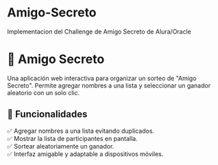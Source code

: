 # Amigo-Secreto
Implementacion del Challenge de Amigo Secreto de Alura/Oracle
# 🎁 Amigo Secreto

Una aplicación web interactiva para organizar un sorteo de "Amigo Secreto". Permite agregar nombres a una lista y seleccionar un ganador aleatorio con un solo clic.

## 🚀 Funcionalidades

✅ Agregar nombres a una lista evitando duplicados.  
✅ Mostrar la lista de participantes en pantalla.  
✅ Sortear aleatoriamente un ganador.  
✅ Interfaz amigable y adaptable a dispositivos móviles.
